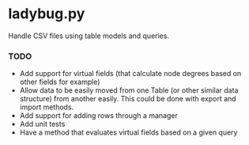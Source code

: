 ladybug.py
==========

Handle CSV files using table models and queries.

### TODO
* Add support for virtual fields (that calculate node degrees based on other fields for example)
* Allow data to be easily moved from one Table (or other similar data structure) from another easily. This could be done with export and import methods.
* Add support for adding rows through a manager
* Add unit tests
* Have a method that evaluates virtual fields based on a given query
